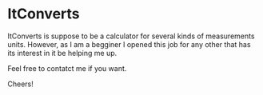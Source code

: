 # ItConverts

ItConverts is suppose to be a calculator for several kinds of measurements units. However, as I am a begginer I opened this job for any other that has its interest in it be helping me up.

Feel free to contatct me if you want.

Cheers!
